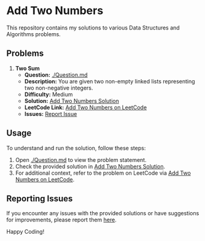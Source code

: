 # Add Two Numbers

This repository contains my solutions to various Data Structures and Algorithms problems.

## Problems

1. **Two Sum**
    - **Question:** [./Question.md](./Question.md)
    - **Description:** You are given two non-empty linked lists representing two non-negative integers.
    - **Difficulty:** Medium
    - **Solution:** [Add Two Numbers Solution](./Solution.cpp)
    - **LeetCode Link:** [Add Two Numbers on LeetCode](https://leetcode.com/problems/add-two-numbers/)
    - **Issues:** [Report Issue](https://github.com/muhammad-fiaz/Data-Structures-and-Algorithms-Solutions/issues/new)
## Usage

To understand and run the solution, follow these steps:

1. Open [./Question.md](./Question.md) to view the problem statement.
2. Check the provided solution in [Add Two Numbers Solution](./Solution.cpp).
3. For additional context, refer to the problem on LeetCode via [Add Two Numbers on LeetCode](https://leetcode.com/problems/add-two-numbers/).

## Reporting Issues

If you encounter any issues with the provided solutions or have suggestions for improvements, please report them [here](https://github.com/muhammad-fiaz/Data-Structures-and-Algorithms-Solutions/issues/new).

Happy Coding!

